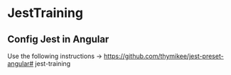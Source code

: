 # JestTraining

## Config Jest in Angular

Use the following instructions -> https://github.com/thymikee/jest-preset-angular# jest-training
